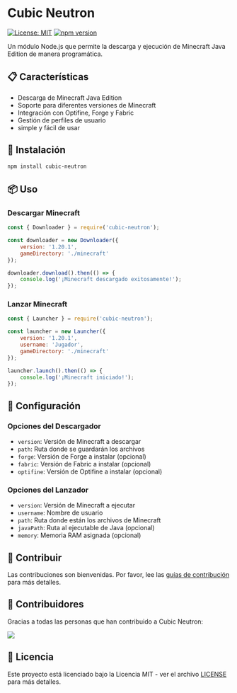 # Cubic Neutron

[![License: MIT](https://img.shields.io/badge/License-MIT-yellow.svg)](https://opensource.org/licenses/MIT)
[![npm version](https://badge.fury.io/js/cubic-neutron.svg)](https://badge.fury.io/js/cubic-neutron)

Un módulo Node.js que permite la descarga y ejecución de Minecraft Java Edition de manera programática.

## 📋 Características

- Descarga de Minecraft Java Edition
- Soporte para diferentes versiones de Minecraft
- Integración con Optifine, Forge y Fabric
- Gestión de perfiles de usuario
- simple y fácil de usar

## 🚀 Instalación

```bash
npm install cubic-neutron
```

## 📦 Uso

### Descargar Minecraft

```javascript
const { Downloader } = require('cubic-neutron');

const downloader = new Downloader({
    version: '1.20.1',
    gameDirectory: './minecraft'
});

downloader.download().then(() => {
    console.log('¡Minecraft descargado exitosamente!');
});
```

### Lanzar Minecraft

```javascript
const { Launcher } = require('cubic-neutron');

const launcher = new Launcher({
    version: '1.20.1',
    username: 'Jugador',
    gameDirectory: './minecraft'
});

launcher.launch().then(() => {
    console.log('¡Minecraft iniciado!');
});
```

## 🔧 Configuración

### Opciones del Descargador

- `version`: Versión de Minecraft a descargar
- `path`: Ruta donde se guardarán los archivos
- `forge`: Versión de Forge a instalar (opcional)
- `fabric`: Versión de Fabric a instalar (opcional)
- `optifine`: Versión de Optifine a instalar (opcional)

### Opciones del Lanzador

- `version`: Versión de Minecraft a ejecutar
- `username`: Nombre de usuario
- `path`: Ruta donde están los archivos de Minecraft
- `javaPath`: Ruta al ejecutable de Java (opcional)    
- `memory`: Memoria RAM asignada (opcional)

## 🤝 Contribuir

Las contribuciones son bienvenidas. Por favor, lee las [guías de contribución](CONTRIBUTING.md) para más detalles.

## 👥 Contribuidores

Gracias a todas las personas que han contribuido a Cubic Neutron:

<a href="https://github.com/CubicLauncher/neutron/graphs/contributors">
  <img src="https://contrib.rocks/image?repo=CubicLauncher/neutron" />
</a>

## 📄 Licencia

Este proyecto está licenciado bajo la Licencia MIT - ver el archivo [LICENSE](LICENSE) para más detalles.
